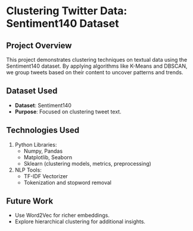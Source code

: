 # Clustering Twitter Data: Sentiment140 Dataset

## Project Overview
This project demonstrates clustering techniques on textual data using the Sentiment140 dataset. By applying algorithms like K-Means and DBSCAN, we group tweets based on their content to uncover patterns and trends.

## Dataset Used
- **Dataset**: Sentiment140
- **Purpose**: Focused on clustering tweet text.

## Technologies Used
1. Python Libraries:
   - Numpy, Pandas
   - Matplotlib, Seaborn
   - Sklearn (clustering models, metrics, preprocessing)
2. NLP Tools:
   - TF-IDF Vectorizer
   - Tokenization and stopword removal

## Future Work
- Use Word2Vec for richer embeddings.
- Explore hierarchical clustering for additional insights.
